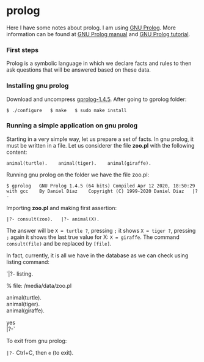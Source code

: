 # prolog

Here I have some notes about prolog. I am using [GNU Prolog](http://www.gprolog.org/). More information can be found at [GNU Prolog manual](http://www.gprolog.org/manual/gprolog.html) and [GNU Prolog tutorial](http://mgencer.com/files/PrologTutorial.html).

### First steps

Prolog is a symbolic language in which we declare facts and rules to then ask questions that will be answered based on these data. 

### Installing gnu prolog

Download and uncompress [gprolog-1.4.5](http://www.gprolog.org/). After going to gprolog folder:

`$ ./configure  
$ make  
$ sudo make install`

### Running a simple application on gnu prolog

Starting in a very simple way, let us prepare a set of facts. In gnu prolog, it must be written in a file. Let us considerer the file **zoo.pl** with the following content:

`animal(turtle).   
animal(tiger).   
animal(giraffe).`

Running gnu prolog on the folder we have the file zoo.pl:

`$ gprolog  
GNU Prolog 1.4.5 (64 bits) Compiled Apr 12 2020, 18:50:29 with gcc   
By Daniel Diaz   
Copyright (C) 1999-2020 Daniel Diaz  
|?-` 

Importing **zoo.pl** and making first assertion:

`|?- consult(zoo).  
|?- animal(X).`

The answer will be `X = turtle ?`, pressing `;` it shows `X = tiger ?`, pressing `;` again it shows the last true value for X: `X = giraffe`. The command `consult(file)` and be replaced by `[file]`.

In fact, currently, it is all we have in the database as we can check using listing command:

`|?- listing.  
  
% file: /media/data/zoo.pl  
  
animal(turtle).   
animal(tiger).   
animal(giraffe).  
  
yes  
|?-`

To exit from gnu prolog:

`|?-` Ctrl+C, then `e` \(to exit\).

